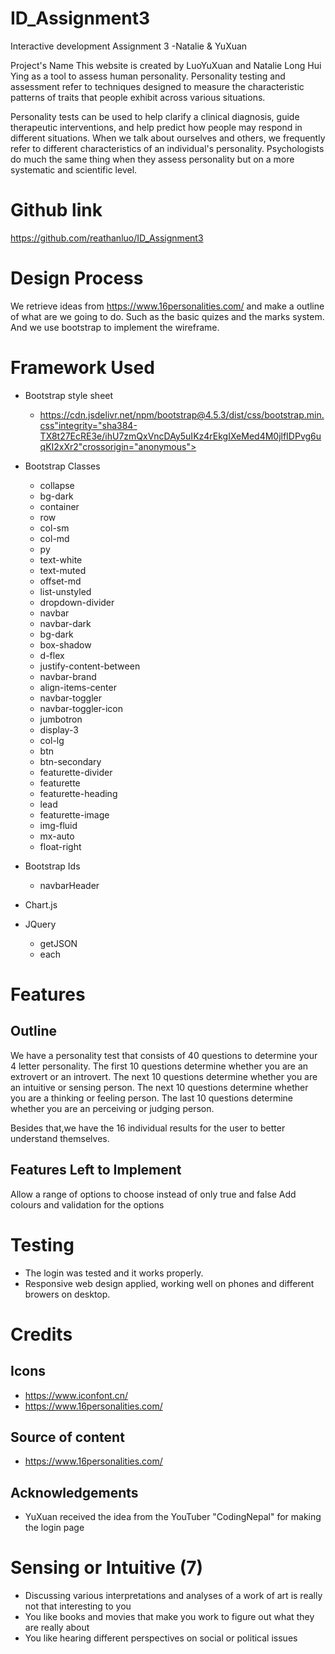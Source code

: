 # ID_Assignment3
Interactive development Assignment 3 -Natalie &amp; YuXuan

Project's Name
This website is created by LuoYuXuan and Natalie Long Hui Ying as a tool to assess human personality.
Personality testing and assessment refer to techniques designed to measure the
characteristic patterns of traits that people exhibit across various situations.

Personality tests can be used to help clarify a clinical diagnosis, guide therapeutic interventions, and help predict how people may respond in different situations.       When we talk about ourselves and others, we frequently refer to different characteristics of an individual's personality. Psychologists do much the same thing when
they assess personality but on a more systematic and scientific level.
                        

# Github link
https://github.com/reathanluo/ID_Assignment3

# Design Process
We retrieve ideas from https://www.16personalities.com/ and make a outline of what are we going to do. Such as the basic quizes and the marks system. And we use bootstrap to implement the wireframe.

# Framework Used
* Bootstrap style sheet
  * https://cdn.jsdelivr.net/npm/bootstrap@4.5.3/dist/css/bootstrap.min.css"integrity="sha384-TX8t27EcRE3e/ihU7zmQxVncDAy5uIKz4rEkgIXeMed4M0jlfIDPvg6uqKI2xXr2"crossorigin="anonymous">
  
* Bootstrap Classes
  * collapse
  * bg-dark
  * container
  * row
  * col-sm
  * col-md
  * py
  * text-white
  * text-muted
  * offset-md
  * list-unstyled
  * dropdown-divider
  * navbar
  * navbar-dark
  * bg-dark
  * box-shadow
  * d-flex
  * justify-content-between
  * navbar-brand
  * align-items-center
  * navbar-toggler
  * navbar-toggler-icon
  * jumbotron
  * display-3
  * col-lg
  * btn
  * btn-secondary
  * featurette-divider
  * featurette
  * featurette-heading
  * lead
  * featurette-image
  * img-fluid
  * mx-auto
  * float-right

* Bootstrap Ids
  * navbarHeader
  
* Chart.js

* JQuery
  * getJSON
  * each

# Features

## Outline
We have a personality test that consists of 40 questions to determine your 4 letter personality. The first 10 questions determine whether you are an extrovert or an introvert. The next 10 questions determine whether you are an intuitive or sensing person. The next 10 questions determine whether you are a thinking or feeling person. The last 10 questions determine whether you are an perceiving or judging person.

Besides that,we have the 16 individual results for the user to better understand themselves.

## Features Left to Implement
Allow a range of options to choose instead of only true and false
Add colours and validation for the options

# Testing
* The login was tested and it works properly.
* Responsive web design applied, working well on phones and different browers on desktop.

# Credits

## Icons
* https://www.iconfont.cn/
* https://www.16personalities.com/

## Source of content
* https://www.16personalities.com/
## Acknowledgements
* YuXuan received the idea from the YouTuber "CodingNepal" for making the login page

# Sensing or Intuitive (7)

- Discussing various interpretations and analyses of a work of art is really not that interesting to you
- You like books and movies that make you work to figure out what they are really about
- You like hearing different perspectives on social or political issues

